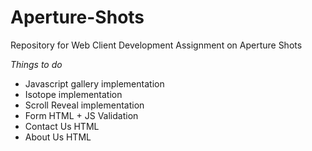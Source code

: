 # Aperture-Shots
Repository for Web Client Development Assignment on Aperture Shots

*Things to do*
* Javascript gallery implementation
* Isotope implementation
* Scroll Reveal implementation
* Form HTML + JS Validation
* Contact Us HTML
* About Us HTML
